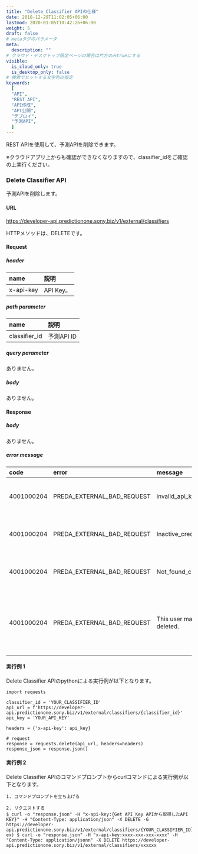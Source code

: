 ```yaml
---
title: "Delete Classifier APIの仕様"
date: 2018-12-29T11:02:05+06:00
lastmod: 2020-01-05T10:42:26+06:00
weight: 5
draft: false
# metaタグのパラメータ
meta:
  description: ""
# クラウド・デスクトップ限定ページの場合は片方のみtrueにする
visible:
  is_cloud_only: true
  is_desktop_only: false
# 検索でヒットする文字列の指定
keywords:
  [
  "API",
  "REST API",
  "API作成",
  "API公開",
  "デプロイ",
  "予測API",
  ]
---
```


REST APIを使用して、予測APIを削除できます。

※クラウドアプリ上からも確認ができなくなりますので、classifier_idをご確認の上実行ください。

### Delete Classifier API

予測APIを削除します。

#### URL

https://developer-api.predictionone.sony.biz/v1/external/classifiers

HTTPメソッドは、DELETEです。

#### Request

##### header

| name              | 説明                                        |
| :---------------- | :----------------------------------------- |
| x-api-key         | API Key。       |

##### path parameter

| name              | 説明                                        |
| :---------------- | :----------------------------------------- |
| classifier_id         | 予測API ID       |

##### query parameter

ありません。

##### body

ありません。

#### Response

##### body

ありません。

##### error message

| code       | error       | message               | reason               |
| :--------- | :---------- | :-------------------- | :------------------- |
| 4001000204 | PREDA_EXTERNAL_BAD_REQUEST | invalid_api_key. | APIキーが存在しない |
| 4001000204 | PREDA_EXTERNAL_BAD_REQUEST | Inactive_credential. | APIキーが間違っている |
| 4001000204 | PREDA_EXTERNAL_BAD_REQUEST | Not_found_credential. | APIキーが間違っている |
| 4001000204 | PREDA_EXTERNAL_BAD_REQUEST | This user may be deleted. | ユーザー情報が削除されている可能性がある |

#### 実行例 1

Delete Classifier APIのpythonによる実行例が以下となります。

```
import requests

classifier_id = 'YOUR_CLASSIFIER_ID'
api_url = f'https://developer-api.predictionone.sony.biz/v1/external/classifiers/{classifier_id}'
api_key = 'YOUR_API_KEY'

headers = {'x-api-key': api_key}

# request
response = requests.delete(api_url, headers=headers)
response_json = response.json()
```

#### 実行例 2

Delete Classifier APIのコマンドプロンプトからcurlコマンドによる実行例が以下となります。

```
1. コマンドプロンプトを立ち上げる

2. リクエストする
$ curl -o "response.json" -H "x-api-key:{Get API Key APIから取得したAPI KEY}" -H "Content-Type: application/json" -X DELETE -G https://developer-api.predictionone.sony.biz/v1/external/classifiers/{YOUR_CLASSIFIER_ID}
ex) $ curl -o "response.json" -H "x-api-key:xxxx-xxx-xxx-xxxx" -H "Content-Type: application/jsonn" -X DELETE https://developer-api.predictionone.sony.biz/v1/external/classifiers/xxxxxx
```

